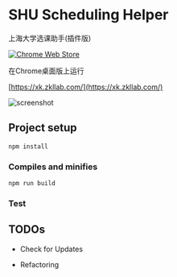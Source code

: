 # SHU Scheduling Helper

上海大学选课助手(插件版)

[![Chrome Web Store](https://img.shields.io/chrome-web-store/v/kmgdfejkkpmeimbkglbjmgbfiggimfhp.svg)](https://chrome.google.com/webstore/detail/kmgdfejkkpmeimbkglbjmgbfiggimfhp)

在Chrome桌面版上运行

[https://xk.zkllab.com/](https://xk.zkllab.com/)

![screenshot](https://xk.zkllab.com/screenshot-github-0.png)

## Project setup

```
npm install
```

### Compiles and minifies

```
npm run build
```

### Test

## TODOs

- Check for Updates

- Refactoring